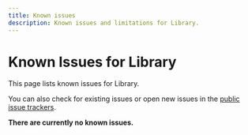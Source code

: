 ```yaml
---
title: Known issues
description: Known issues and limitations for Library.
---
```


# Known Issues for Library

This page lists known issues for Library.

You can also check for existing issues or open new issues in the [public issue trackers](https://github.com/animeshon/issue-tracker).

**There are currently no known issues.**
